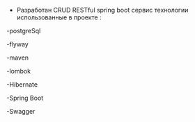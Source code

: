 - Разработан CRUD RESTful spring boot сервис
технологии использованные в проекте :

-postgreSql

-flyway 

-maven 

-lombok 

-Hibernate 

-Spring Boot 

-Swagger
